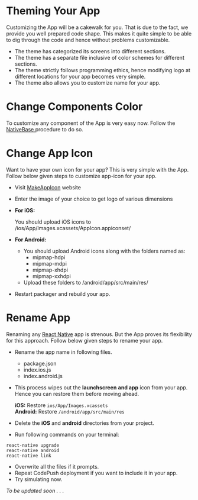 # Theming Your App

Customizing the App will be a cakewalk for you. That is due to the fact, we provide you well prepared code shape. This makes it quite simple to be able to dig through the code and hence without problems customizable.

* The theme has categorized its screens into different sections.
* The theme has a separate file inclusive of color schemes for different sections.
* The theme strictly follows programming ethics, hence modifying logo at different locations for your app becomes very simple.
* The theme also allows you to customize name for your app.


# Change Components Color

To customize any component of the App is very easy now.
Follow the [NativeBase ](http://nativebase.io/docs/v2.0.0/customize#) procedure to do so.

# Change App Icon

Want to have your own icon for your app? This is very simple with the App.
Follow below given steps to customize app-icon for your app.

* Visit [MakeAppIcon](https://makeappicon.com/) website
* Enter the image of your choice to get logo of various dimensions
* **For iOS:**

    You should upload iOS icons to /ios/App/Images.xcassets/AppIcon.appiconset/
* **For Android:**

    * You should upload Android icons along with the folders named as:
        * mipmap-hdpi
        * mipmap-mdpi
        * mipmap-xhdpi
        * mipmap-xxhdpi
    * Upload these folders to /android/app/src/main/res/
* Restart packager and rebuild your app.



# Rename App

Renaming any [React Native](https://github.com/facebook/react-native) app is strenous. But the App proves its flexibility for this approach.
Follow below given steps to rename your app.

* Rename the app name in following files.
    * package.json
    * index.ios.js
    * index.android.js
* This process wipes out the **launchscreen** **and app** icon from your app. Hence you can restore them before moving ahead.

    **iOS:** Restore ```ios/App/Images.xcassets```<br />
    **Android:** Restore ```/android/app/src/main/res```
* Delete the **iOS** and **android** directories from your project.
* Run following commands on your terminal:
```  
react-native upgrade
react-native android
react-native link
```

* Overwrite all the files if it prompts.
* Repeat CodePush deployment if you want to include it in your app.
* Try simulating now.




_To be updated soon . . ._
